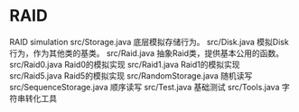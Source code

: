 # RAID
RAID simulation
src/Storage.java
    底层模拟存储行为。
src/Disk.java
    模拟Disk行为，作为其他类的基类。
src/Raid.java
    抽象Raid类，提供基本公用的函数。
src/Raid0.java
    Raid0的模拟实现
src/Raid1.java
    Raid1的模拟实现
src/Raid5.java
    Raid5的模拟实现
src/RandomStorage.java
    随机读写
src/SequenceStorage.java
    顺序读写
src/Test.java
    基础测试
src/Tools.java
    字符串转化工具




    
